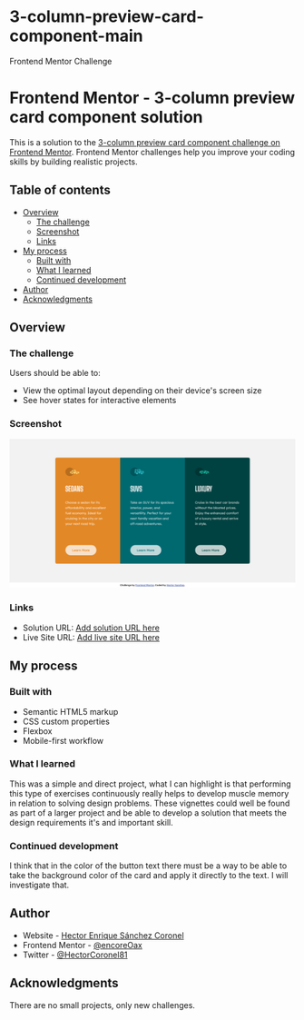 # 3-column-preview-card-component-main
 Frontend Mentor Challenge
# Frontend Mentor - 3-column preview card component solution

This is a solution to the [3-column preview card component challenge on Frontend Mentor](https://www.frontendmentor.io/challenges/3column-preview-card-component-pH92eAR2-). Frontend Mentor challenges help you improve your coding skills by building realistic projects. 

## Table of contents

- [Overview](#overview)
  - [The challenge](#the-challenge)
  - [Screenshot](#screenshot)
  - [Links](#links)
- [My process](#my-process)
  - [Built with](#built-with)
  - [What I learned](#what-i-learned)
  - [Continued development](#continued-development)
- [Author](#author)
- [Acknowledgments](#acknowledgments)



## Overview

### The challenge

Users should be able to:

- View the optimal layout depending on their device's screen size
- See hover states for interactive elements

### Screenshot

![](./screenshot.png)

### Links

- Solution URL: [Add solution URL here](https://your-solution-url.com)
- Live Site URL: [Add live site URL here](https://your-live-site-url.com)

## My process

### Built with

- Semantic HTML5 markup
- CSS custom properties
- Flexbox
- Mobile-first workflow

### What I learned

This was a simple and direct project, what I can highlight is that performing this type of exercises continuously really helps to develop muscle memory in relation to solving design problems.
These vignettes could well be found as part of a larger project and be able to develop a solution that meets the design requirements it's and important skill.

### Continued development

I think that in the color of the button text there must be a way to be able to take the background color of the card and apply it directly to the text. I will investigate that.

## Author

- Website - [Hector Enrique Sánchez Coronel](https://github.com/encoreOax)
- Frontend Mentor - [@encoreOax](https://www.frontendmentor.io/profile/encoreOax)
- Twitter - [@HectorCoronel81](https://www.twitter.com/HectorCoronel81)

## Acknowledgments

There are no small projects, only new challenges.